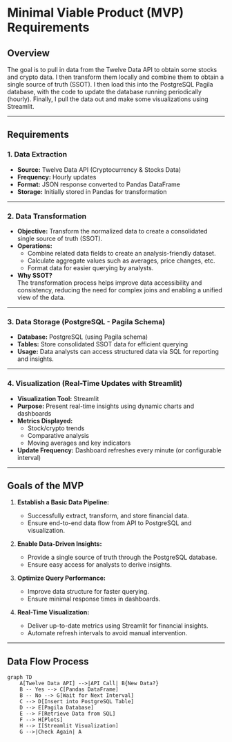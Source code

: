 # Minimal Viable Product (MVP) Requirements

## Overview
The goal is to pull in data from the Twelve Data API to obtain some stocks and crypto data. I then transform them locally and combine them to obtain a single source of truth (SSOT). I then load this into the PostgreSQL Pagila database, with the code to update the database running periodically (hourly). Finally, I pull the data out and make some visualizations using Streamlit.

---

## Requirements

### 1. **Data Extraction**
- **Source:** Twelve Data API (Cryptocurrency & Stocks Data)
- **Frequency:** Hourly updates
- **Format:** JSON response converted to Pandas DataFrame
- **Storage:** Initially stored in Pandas for transformation

---

### 2. **Data Transformation**
- **Objective:** Transform the normalized data to create a consolidated single source of truth (SSOT).
- **Operations:**
  - Combine related data fields to create an analysis-friendly dataset.
  - Calculate aggregate values such as averages, price changes, etc.
  - Format data for easier querying by analysts.
- **Why SSOT?**  
  The transformation process helps improve data accessibility and consistency, reducing the need for complex joins and enabling a unified view of the data.

---

### 3. **Data Storage (PostgreSQL - Pagila Schema)**
- **Database:** PostgreSQL (using Pagila schema)
- **Tables:** Store consolidated SSOT data for efficient querying
- **Usage:** Data analysts can access structured data via SQL for reporting and insights.

---

### 4. **Visualization (Real-Time Updates with Streamlit)**
- **Visualization Tool:** Streamlit
- **Purpose:** Present real-time insights using dynamic charts and dashboards
- **Metrics Displayed:**
  - Stock/crypto trends
  - Comparative analysis
  - Moving averages and key indicators
- **Update Frequency:** Dashboard refreshes every minute (or configurable interval)

---

## Goals of the MVP

1. **Establish a Basic Data Pipeline:**  
   - Successfully extract, transform, and store financial data.
   - Ensure end-to-end data flow from API to PostgreSQL and visualization.

2. **Enable Data-Driven Insights:**  
   - Provide a single source of truth through the PostgreSQL database.
   - Ensure easy access for analysts to derive insights.

3. **Optimize Query Performance:**  
   - Improve data structure for faster querying.
   - Ensure minimal response times in dashboards.

4. **Real-Time Visualization:**  
   - Deliver up-to-date metrics using Streamlit for financial insights.
   - Automate refresh intervals to avoid manual intervention.

---

## Data Flow Process

```mermaid
graph TD
    A[Twelve Data API] -->|API Call| B{New Data?}
    B -- Yes --> C[Pandas DataFrame]
    B -- No --> G[Wait for Next Interval]
    C --> D[Insert into PostgreSQL Table]
    D --> E[Pagila Database]
    E --> F[Retrieve Data from SQL]
    F --> H[Plots]
    H --> I[Streamlit Visualization]
    G -->|Check Again| A
```

